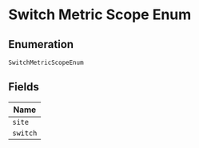 
# Switch Metric Scope Enum

## Enumeration

`SwitchMetricScopeEnum`

## Fields

| Name |
|  --- |
| `site` |
| `switch` |

